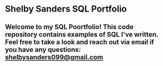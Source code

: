 # Shelby Sanders SQL Portfolio
## Welcome to my SQL Poortfolio! This code repository contains examples of SQL I've written. Feel free to take a look and reach out via email if you have any questions: shelbysanders099@gmail.com

